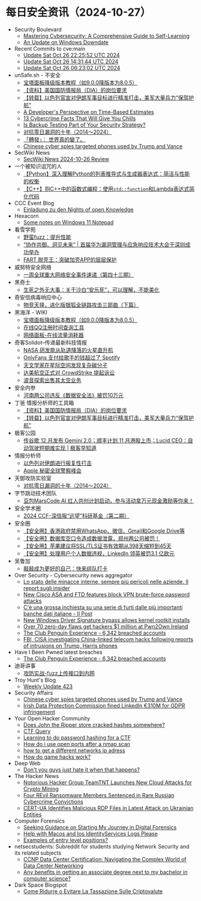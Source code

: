 # 每日安全资讯（2024-10-27）

- Security Boulevard
  - [Mastering Cybersecurity: A Comprehensive Guide to Self-Learning](https://securityboulevard.com/2024/10/mastering-cybersecurity-a-comprehensive-guide-to-self-learning/)
  - [An Update on Windows Downdate](https://securityboulevard.com/2024/10/an-update-on-windows-downdate/)
- Recent Commits to cve:main
  - [Update Sat Oct 26 22:25:52 UTC 2024](https://github.com/trickest/cve/commit/c7c6c5c1f2e00545155e1eec788ae1976fccc8ef)
  - [Update Sat Oct 26 14:31:44 UTC 2024](https://github.com/trickest/cve/commit/7411e77b2b4e9d19731c837f025c2aefee71d12f)
  - [Update Sat Oct 26 06:23:02 UTC 2024](https://github.com/trickest/cve/commit/b10d80a82284b8d3b187861d649888dc7804dd62)
- unSafe.sh - 不安全
  - [宝塔面板降级版本教程（如9.0.0降版本为8.0.5）](https://buaq.net/go-269452.html)
  - [【资料】美国国防情报局（DIA）的岗位要求](https://buaq.net/go-269457.html)
  - [【转载】以色列官宣对伊朗军事目标进行精准打击，美军大量兵力“保驾护航”](https://buaq.net/go-269458.html)
  - [A Developer's Perspective on Time-Based Estimates](https://buaq.net/go-269461.html)
  - [13 Cybercrime Facts That Will Give You Chills](https://buaq.net/go-269462.html)
  - [Is Backup Testing Part of Your Security Strategy?](https://buaq.net/go-269463.html)
  - [对抗零日漏洞的十年（2014～2024）](https://buaq.net/go-269446.html)
  - [「轉發」： 世界真的變了。](https://buaq.net/go-269451.html)
  - [Chinese cyber spies targeted phones used by Trump and Vance](https://buaq.net/go-269455.html)
- SecWiki News
  - [SecWiki News 2024-10-26 Review](http://www.sec-wiki.com/?2024-10-26)
- 一个被知识诅咒的人
  - [【Python】深入理解Python的列表推导式与生成器表达式：简洁与性能的权衡](https://blog.csdn.net/nokiaguy/article/details/143227427)
  - [【C++】抱C++中的函数式编程：使用`std::function`和Lambda表达式简化代码](https://blog.csdn.net/nokiaguy/article/details/143227118)
- CCC Event Blog
  - [Einladung zu den Nights of open Knowledge](https://events.ccc.de/2024/10/26/nook/)
- Hexacorn
  - [Some notes on Windows 11 Notepad](https://www.hexacorn.com/blog/2024/10/26/some-notes-on-windows-11-notepad/)
- 看雪学苑
  - [野蛮fuzz：提升性能](https://mp.weixin.qq.com/s?__biz=MjM5NTc2MDYxMw==&mid=2458579145&idx=1&sn=9134327916f678cfe7e2bc3371cedeaf&chksm=b18dc04386fa49557abc8c7e6ce3410dd4042ed88635c48961fda72b7fa4425698e56bb86ff6&scene=58&subscene=0#rd)
  - [“协作共御、洞见未来” | 首届华为漏洞管理与应急响应技术大会于深圳成功举办](https://mp.weixin.qq.com/s?__biz=MjM5NTc2MDYxMw==&mid=2458579145&idx=2&sn=ac98ac7f79cffd3013852fcf53069c62&chksm=b18dc04386fa4955358d7719249adf13d0ef93ba9c77308c13d8123b231a4d7b5338bd5daae8&scene=58&subscene=0#rd)
  - [FART 脱壳王：突破加壳APP的层层保护](https://mp.weixin.qq.com/s?__biz=MjM5NTc2MDYxMw==&mid=2458579145&idx=3&sn=8b3fd89d3a8e6a23456416e69958003c&chksm=b18dc04386fa4955a0487dd016855603a683e321f43deff8e7a93479fe937cca8b68a825b67f&scene=58&subscene=0#rd)
- 威努特安全网络
  - [一周全球重大网络安全事件速递（第四十三期）](https://mp.weixin.qq.com/s?__biz=MzAwNTgyODU3NQ==&mid=2651127928&idx=1&sn=26f1abb2d412371b396241a32f12e771&chksm=80e71ac8b79093de6af9c4e0c4aba48889b268a0f12069ab1e3c53a71f20b43bdbc7413a6939&scene=58&subscene=0#rd)
- 黑奇士
  - [生死之外无大事：关于沙白“安乐死”，可以理解，不能美化](https://mp.weixin.qq.com/s?__biz=MzI5ODYwNTE4Nw==&mid=2247488667&idx=1&sn=2ac177b7e128ccbe9fce6f8979d07e7e&chksm=eca21b77dbd5926147e86b43917a224532a91761125d7429bcb00aef4d1eb9fd75c7595c2a32&scene=58&subscene=0#rd)
- 奇安信病毒响应中心
  - [物竞天择，进化版银狐全链路攻击三部曲（下篇）](https://mp.weixin.qq.com/s?__biz=MzI5Mzg5MDM3NQ==&mid=2247497753&idx=1&sn=ee25a137584ef36b6363490c13b9ce13&chksm=ec698831db1e012785a1918dfc20b20f25d9592e83dabb61262fbeb716601db4410be6c58ef2&scene=58&subscene=0#rd)
- 黑海洋 - WIKI
  - [宝塔面板降级版本教程（如9.0.0降版本为8.0.5）](https://www.upx8.com/4369)
  - [在线QQ注册时间查询工具](https://www.upx8.com/4368)
  - [网络面板-在线流量消耗器](https://www.upx8.com/4367)
- 奇客Solidot–传递最新科技情报
  - [NASA 研发能从轨道降落的火星直升机](https://www.solidot.org/story?sid=79601)
  - [OnlyFans 支付给歌手的钱超过了 Spotify](https://www.solidot.org/story?sid=79600)
  - [天文学家在星际空间发现复杂碳分子](https://www.solidot.org/story?sid=79599)
  - [达美航空正式对 CrowdStrike 提起诉讼](https://www.solidot.org/story?sid=79598)
  - [波音探索出售其太空业务](https://www.solidot.org/story?sid=79597)
- 安全内参
  - [河南两公司违反《数据安全法》被罚10万元](https://mp.weixin.qq.com/s?__biz=MzI4NDY2MDMwMw==&mid=2247512898&idx=1&sn=260749cf21f8ceffc0f5de57d0f4763e&chksm=ebfaf462dc8d7d74a100ddedb96785cdcb1439eb1d39c8c6b155d9eba63b2f3eb8e04e4987fd&scene=58&subscene=0#rd)
- 丁爸 情报分析师的工具箱
  - [【资料】美国国防情报局（DIA）的岗位要求](https://mp.weixin.qq.com/s?__biz=MzI2MTE0NTE3Mw==&mid=2651147379&idx=1&sn=4f2807e4bc1e7ba26a56ddc2685a98e8&chksm=f1af3b49c6d8b25f1be5d01f916675728b1de8899d21f410f7ffb2954836440a6ce86b973712&scene=58&subscene=0#rd)
  - [【转载】以色列官宣对伊朗军事目标进行精准打击，美军大量兵力“保驾护航”](https://mp.weixin.qq.com/s?__biz=MzI2MTE0NTE3Mw==&mid=2651147379&idx=2&sn=a6a08b0d9debeb84a5ad1891e2fe7eda&chksm=f1af3b49c6d8b25f524c878e98f166d8ba8182832b49ef659f0336347364dbde6f3816c1c0b3&scene=58&subscene=0#rd)
- 极客公园
  - [传谷歌 12 月发布 Gemini 2.0；顺丰计划 11 月港股上市；Lucid CEO：自动驾驶短期难实现 | 极客早知道](https://mp.weixin.qq.com/s?__biz=MTMwNDMwODQ0MQ==&mid=2653060456&idx=1&sn=bd422b77cc334fd8f9bf5acf0f6025a5&chksm=7e5700de492089c82ff0a54d8e1f4401b41f9201e287155e80afd614b880a7cebc88a7a7ef65&scene=58&subscene=0#rd)
- 情报分析师
  - [以色列对伊朗进行报复性打击](https://mp.weixin.qq.com/s?__biz=MzA3Mjc1MTkwOA==&mid=2650556494&idx=1&sn=a0a2f7c606f4d5555eb0440dc9a2bd6a&chksm=87116605b066ef13daa8aab0fc2486ecfb0d19170fd4ba2d575c930f774ac020350a21d0f996&scene=58&subscene=0#rd)
  - [Apple 秘密全球警察峰会](https://mp.weixin.qq.com/s?__biz=MzA3Mjc1MTkwOA==&mid=2650556494&idx=2&sn=4a6fed169b7f6354a971f33c0e6619c2&chksm=87116605b066ef13f720bbd80fa6cfc1543231137a03749a773fb5d10ae3134d3cb4b7e4d2c7&scene=58&subscene=0#rd)
- 天御攻防实验室
  - [对抗零日漏洞的十年（2014～2024）](https://mp.weixin.qq.com/s?__biz=MzU0MzgyMzM2Nw==&mid=2247486036&idx=1&sn=52131d932e8fe4f24db3d7bdf41625a0&chksm=fb04c93ccc73402a24144d8262153a73bc18c2098109a9885d2413dba9a33af83f8d664bc317&scene=58&subscene=0#rd)
- 字节跳动技术团队
  - [豆包MarsCode AI 红人共创计划启动，参与活动拿万元现金激励等你来！](https://mp.weixin.qq.com/s?__biz=MzI1MzYzMjE0MQ==&mid=2247510935&idx=1&sn=47b3811eb9a6108e98ed1f2af2b98bc2&chksm=e9d36075dea4e963be88b318b64a5ae24af466c407147a33038f1069a3d79f6455362c35fb47&scene=58&subscene=0#rd)
- 安全学术圈
  - [2024 CCF-深信服“远望”科研基金（第二期）](https://mp.weixin.qq.com/s?__biz=MzU5MTM5MTQ2MA==&mid=2247491248&idx=1&sn=d0787a6bcc90e34e619ee0107e7b836e&chksm=fe2ee13bc959682d87a54bf720039f3cd48e1792de47645ff3d9b4d5cd995df04745ad6a4cef&scene=58&subscene=0#rd)
- 安全圈
  - [【安全圈】香港政府禁用WhatsApp、微信、Gmail和Google Drive等](https://mp.weixin.qq.com/s?__biz=MzIzMzE4NDU1OQ==&mid=2652065529&idx=1&sn=c36a7b5e69e4053fb0ed21e733df2fa7&chksm=f36e62b9c419ebafb71155e1e54ba6f677aaff35040815ad1866d7a978264104fbef5159a438&scene=58&subscene=0#rd)
  - [【安全圈】数据库空口令造成数据泄露，郑州两公司被罚！](https://mp.weixin.qq.com/s?__biz=MzIzMzE4NDU1OQ==&mid=2652065529&idx=2&sn=c4a633763780f3e3c8da1b7bf671c583&chksm=f36e62b9c419ebaf6f1e03e75ee772b74e29b0f66af2aec7d6680a5c4480a21860e96dba2fb2&scene=58&subscene=0#rd)
  - [【安全圈】苹果建议将SSL/TLS证书有效期从398天缩短到45天](https://mp.weixin.qq.com/s?__biz=MzIzMzE4NDU1OQ==&mid=2652065529&idx=3&sn=cd192f18c226986b4880b3ea3590c13e&chksm=f36e62b9c419ebaf4cf852d9d0c9b42c739d2ca0eed9cb741da86ec633a35f6e276161833207&scene=58&subscene=0#rd)
  - [【安全圈】处理用户个人数据违规，LinkedIn 领英被罚3.1 亿欧元](https://mp.weixin.qq.com/s?__biz=MzIzMzE4NDU1OQ==&mid=2652065529&idx=4&sn=fc2bd539a8d9c079a4349f54fa7e63c8&chksm=f36e62b9c419ebaf31b7798ea6609292008691b4cbac0279e8e0be887a43049145d72546a354&scene=58&subscene=0#rd)
- 吴鲁加
  - [敲敲成为更好的自己：快来组队打卡](https://mp.weixin.qq.com/s?__biz=Mzg5NDY4ODM1MA==&mid=2247484915&idx=1&sn=65aac49c76bcc0d2aff41a673d867e3c&chksm=c01a88c2f76d01d4e6c437456963217bfe440a7898259dcfa2da9f76eda9b4b48f5fa012fe5e&scene=58&subscene=0#rd)
- Over Security - Cybersecurity news aggregator
  - [Lo stato delle minacce interne, sempre più pericoli nelle aziende. Il report sugli insider](https://www.insicurezzadigitale.com/lo-stato-delle-minacce-interne-sempre-piu-pericoli-nelle-aziende-il-report-sugli-insider/)
  - [New Cisco ASA and FTD features block VPN brute-force password attacks](https://www.bleepingcomputer.com/news/security/new-cisco-asa-and-ftd-features-block-vpn-brute-force-password-attacks/)
  - [C'è una grossa inchiesta su una serie di furti dalle più importanti banche dati italiane - Il Post](https://www.ilpost.it/2024/10/26/inchiesta-procura-milano-furto-banche-dati/)
  - [New Windows Driver Signature bypass allows kernel rootkit installs](https://www.bleepingcomputer.com/news/security/new-windows-driver-signature-bypass-allows-kernel-rootkit-installs/)
  - [Over 70 zero-day flaws get hackers $1 million at Pwn2Own Ireland](https://www.bleepingcomputer.com/news/security/over-70-zero-day-flaws-get-hackers-1-million-at-pwn2own-ireland/)
  - [The Club Penguin Experience - 6,342 breached accounts](https://haveibeenpwned.com/PwnedWebsites#TheClubPenguinExperience)
  - [FBI, CISA investigating China-linked telecom hacks following reports of intrusions on Trump, Harris phones](https://therecord.media/fbi-cisa-investigating-china-linked-telecom-hack-trump-harris)
- Have I Been Pwned latest breaches
  - [The Club Penguin Experience - 6,342 breached accounts](https://haveibeenpwned.com/PwnedWebsites#TheClubPenguinExperience)
- 迪哥讲事
  - [攻防实战-fuzz上传接口到内网](https://mp.weixin.qq.com/s?__biz=MzIzMTIzNTM0MA==&mid=2247496218&idx=1&sn=7cb5f3dec12e91348ac21616d4f008fc&chksm=e8a5f879dfd2716fb864232bc64e1aa15babf897a5a7354a551f513527411f67628a1ea574ef&scene=58&subscene=0#rd)
- Troy Hunt's Blog
  - [Weekly Update 423](https://www.troyhunt.com/weekly-update-423/)
- Security Affairs
  - [Chinese cyber spies targeted phones used by Trump and Vance](https://securityaffairs.com/170277/intelligence/chinese-cyber-spies-targeted-trump-vance.html)
  - [Irish Data Protection Commission fined LinkedIn €310M for GDPR infringement](https://securityaffairs.com/170266/laws-and-regulations/irish-dpc-fined-linkedin.html)
- Your Open Hacker Community
  - [Does John the Ripper store cracked hashes somewhere?](https://www.reddit.com/r/HowToHack/comments/1gcs2c7/does_john_the_ripper_store_cracked_hashes/)
  - [CTF Query](https://www.reddit.com/r/HowToHack/comments/1gcwn5x/ctf_query/)
  - [Learning to do password hashing for a CTF](https://www.reddit.com/r/HowToHack/comments/1gclfgi/learning_to_do_password_hashing_for_a_ctf/)
  - [How do i use open ports after a nmap scan](https://www.reddit.com/r/HowToHack/comments/1gcscal/how_do_i_use_open_ports_after_a_nmap_scan/)
  - [how to get a different networks ip adress](https://www.reddit.com/r/HowToHack/comments/1gcnyvw/how_to_get_a_different_networks_ip_adress/)
  - [How do game hacks work?](https://www.reddit.com/r/HowToHack/comments/1gciqqz/how_do_game_hacks_work/)
- Deep Web
  - [Don't you guys just hate it when that happens?](https://www.reddit.com/r/deepweb/comments/1gcusue/dont_you_guys_just_hate_it_when_that_happens/)
- The Hacker News
  - [Notorious Hacker Group TeamTNT Launches New Cloud Attacks for Crypto Mining](https://thehackernews.com/2024/10/notorious-hacker-group-teamtnt-launches.html)
  - [Four REvil Ransomware Members Sentenced in Rare Russian Cybercrime Convictions](https://thehackernews.com/2024/10/four-revil-ransomware-members-sentenced.html)
  - [CERT-UA Identifies Malicious RDP Files in Latest Attack on Ukrainian Entities](https://thehackernews.com/2024/10/cert-ua-identifies-malicious-rdp-files.html)
- Computer Forensics
  - [Seeking Guidance on Starting My Journey in Digital Forensics](https://www.reddit.com/r/computerforensics/comments/1gcul6h/seeking_guidance_on_starting_my_journey_in/)
  - [Help with Macos and Ios IdentityServices Logs Please](https://www.reddit.com/r/computerforensics/comments/1gc9891/help_with_macos_and_ios_identityservices_logs/)
  - [Examples of entry level positions?](https://www.reddit.com/r/computerforensics/comments/1gc8uyl/examples_of_entry_level_positions/)
- netsecstudents: Subreddit for students studying Network Security and its related subjects
  - [CCNP Data Center Certification: Navigating the Complex World of Data Center Networking](https://www.reddit.com/r/netsecstudents/comments/1gcirgb/ccnp_data_center_certification_navigating_the/)
  - [Any benefits in getting an associate degree next to my bachelor in computer science?](https://www.reddit.com/r/netsecstudents/comments/1gcieqf/any_benefits_in_getting_an_associate_degree_next/)
- Dark Space Blogspot
  - [Come Ridurre o Evitare La Tassazione Sulle Criptovalute](http://darkwhite666.blogspot.com/2024/10/come-ridurre-o-evitare-la-tassazione.html)
